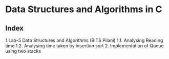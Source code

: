 # Data Structures and Algorithms in C 
Index
---------------------------------------
1.Lab-5 Data Structures and Algorithms (BITS Pilani)
   1.1. Analysing Reading time 
   1.2. Analysing time taken by insertion sort 
2. Implementation of Queue using two stacks 

